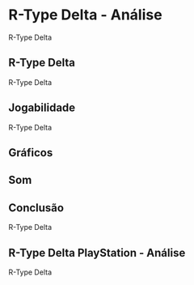 ---
---

# R-Type Delta - Análise

R-Type Delta

## R-Type Delta

R-Type Delta

## Jogabilidade

R-Type Delta

## Gráficos


## Som

## Conclusão

R-Type Delta

## R-Type Delta PlayStation - Análise

R-Type Delta
